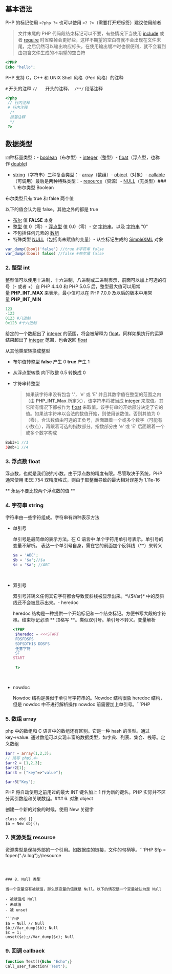 ## 基本语法

PHP 的标记使用 `<?php ?>` 也可以使用 `<? ?>`（需要打开短标签）建议使用前者

> 文件末尾的 PHP 代码段结束标记可以不要，有些情况下当使用 [include](HTTP://php.net/Manual/zh/function.include.php) 或者 [require](HTTP://php.net/Manual/zh/function.require.php) 时省略掉会更好些，这样不期望的空白符就不会出现在文件末尾，之后仍然可以输出响应标头。在使用输出缓冲时也很便利，就不会看到由包含文件生成的不期望的空白符

```PHP
<?PHP
Echo "hello";
```

PHP 支持 C，C++ 和 UNIX Shell 风格（Perl 风格）的注释

`#` 开头的注释   `//   `  开头的注释，` /**/` 段落注释

```PHP
<?php
 // 行内注释
 # 行内注释
  /*
  段落注释
  */
 ?>
```

## 数据类型

四种标量类型：- [boolean](http://php.net/manual/zh/language.types.boolean.php)（布尔型）- [integer](http://php.net/manual/zh/language.types.integer.php)（整型）- [float](http://php.net/manual/zh/language.types.float.php)（浮点型，也称作 [double](http://php.net/manual/zh/language.types.float.php))
- [string](http://php.net/manual/zh/language.types.string.php)（字符串）三种复合类型：- [array](http://php.net/manual/zh/language.types.array.php)（数组）- [object](http://php.net/manual/zh/language.types.object.php)（对象）- [callable](http://php.net/manual/zh/language.types.callable.php)（可调用）最后是两种特殊类型：- [resource](http://php.net/manual/zh/language.types.resource.php)（资源）- [NULL](http://php.net/manual/zh/language.types.null.php)（无类型）### 1. 布尔类型 Boolean

布尔类型只有 true 和 false 两个值

以下的值会认为是 false。其他之外的都是 true

- [布尔](http://php.net/manual/zh/language.types.boolean.php) 值 **FALSE** 本身
- [整型](http://php.net/manual/zh/language.types.integer.php) 值 0（零）- [浮点型](http://php.net/manual/zh/language.types.float.php) 值 0.0（零）- 空 [字符串](http://php.net/manual/zh/language.types.string.php)，以及 [字符串](http://php.net/manual/zh/language.types.string.php) "0"
- 不包括任何元素的 [数组](http://php.net/manual/zh/language.types.array.php)
- 特殊类型 [NULL](http://php.net/manual/zh/language.types.null.php)（包括尚未赋值的变量）- 从空标记生成的 [SimpleXML](http://php.net/manual/zh/ref.simplexml.php) 对象

```php
var_dump((bool)'false') //true #字符串 false
var_dump((bool) false) //false #布尔值 false
```

### 2. 整型 int 

整型值可以使用十进制，十六进制，八进制或二进制表示，前面可以加上可选的符号（- 或者 +）自 PHP 4.4.0 和 PHP 5.0.5 后，整型最大值可以用常量 **PHP_INT_MAX** 来表示，最小值可以在 PHP 7.0.0 及以后的版本中用常量 **PHP_INT_MIN** 

```php
123
-123
0123 #八进制
0x123 #十六进制
```

给定的一个数超出了 [integer](http://php.net/manual/zh/language.types.integer.php) 的范围，将会被解释为 [float](http://php.net/manual/zh/language.types.float.php)。同样如果执行的运算结果超出了 [integer](http://php.net/manual/zh/language.types.integer.php) 范围，也会返回 [float](http://php.net/manual/zh/language.types.float.php)

从其他类型转换成整型

- 布尔值转整型 **false** 产生 0 **true** 产生 1

- 从浮点型转换 向下取整  0.5 转换成 0

- 字符串转整型

  > 如果该字符串没有包含 '.'，'e' 或 'E' 并且其数字值在整型的范围之内（由 **PHP_INT_Max** 所定义），该字符串将被当成 [integer](HTTP://php.net/Manual/zh/language.types.integer.php) 来取值。其它所有情况下都被作为 [float](HTTP://php.net/Manual/zh/language.types.float.php) 来取值。该字符串的开始部分决定了它的值。如果该字符串以合法的数值开始，则使用该数值。否则其值为 0（零）。合法数值由可选的正负号，后面跟着一个或多个数字（可能有小数点），再跟着可选的指数部分。指数部分由 'e' 或 'E' 后面跟着一个或多个数字构成

```PHP
Bob3+1 //1
3Bob+1 //4

```

### 3. 浮点数 float

浮点数，也就是我们说的小数。由于浮点数的精度有限。尽管取决于系统，PHP 通常使用 IEEE 754 双精度格式，则由于取整而导致的最大相对误差为 1.11e-16

** 永远不要比较两个浮点数的值 **



### 4. 字符串 string

字符串由一些字符组成。字符串有四种表示方法

- 单引号

  单引号是最简单的表示方法。在 C 语言中 单个字符用单引号表示。单引号的变量不解析。 表达一个单引号自身，需在它的前面加个反斜线（*\*）来转义

  ```PHP
  $a = 'ABC';
  $b = '$a';//$a 
  $c = "$a"; //ABC
  ```

  ​

- 双引号

  双引号非转义任何其它字符都会导致反斜线被显示出来。\*\\{$Var}* 中的反斜线还不会被显示出来。- heredoc

  heredoc 结构是一种提供一个开始标记和一个结束标记。方便书写大段的字符串。结束标记必须 ** 顶格写 **。类似双引号。单引号不转义。变量解析

  ```PHP
  <?PHP
   $heredoc = <<<START
   FDSFDSFS
   SDFSDTHIS DDSFS
   任意字符
   SF
  START
    
   ?>
  ```

  ​

- nowdoc

  Nowdoc 结构是类似于单引号字符串的。Nowdoc 结构很象 heredoc 结构，但是 nowdoc 中不进行解析操作 nowdoc 前需要加上单引号。```PHP
  <?PHP
  $str = <<<'EOD'
  Example of string
  spanning multiple lines
  using nowdoc syntax.
  EOD;

  ```

  ​

  string 中的字符可以通过一个从 0 开始的下标，用类似 array 结构中的方括号包含对应的数字来访问和修改

  ** 字符串的链接 **

  字符串的连接使用。（点）转成字符串

   布尔值 true 转成 1。false 转成“”数组 array 转成 "array".object 总是被转换成字符串 *"Object"*，​



### 5. 数组 array

php 中的数组和 C 语言中的数组还有区别。它是一种 hash 的类型。通过 key=>value. 通过数组可以实现丰富的数据类型，如字典、列表、集合、栈等。定义数组

```php
$arr = array(1,2,3); 
// 简写 php5.4+
$arr2 = [1,2,3];
$arr2[1];
$arr3 = ["key"=>"value"];

$arr3["Key"];
```

PHP 将自动使用之前用过的最大 INT 键名加上 1 作为新的键名。PHP 实际并不区分索引数组和关联数组。### 6. 对象 object

创建一个新的对象的时候，使用 New 关键字

```
class obj {} 
$a = New obj();
```



### 7. 资源类型 resource

资源类型是保持外部的一个引用。如数据库的链接，文件的句柄等。```PHP
$fp = fopen("./a.log");//resource

```



### 8. Null 类型

当一个变量没有被赋值，那么该变量的值就是 Null。以下的情况是一个变量被认为是 Null

- 被赋值成 Null
- 未赋值
- 被 unset

```PHP
$a = Null // Null
$b;//Var_dump($b); Null
$c = 1;
unset($c);//Var_dump($c); Null
```

### 9. 回调 callback

```PHP
function Test(){Echo "Echo";}
Call_user_function('Test');
```

